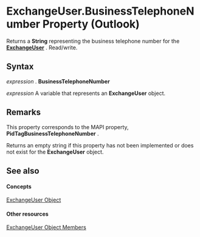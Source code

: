 
# ExchangeUser.BusinessTelephoneNumber Property (Outlook)

Returns a  **String** representing the business telephone number for the **[ExchangeUser](6ec117d1-7fdb-aa36-b567-1242f8238df0.md)** . Read/write.


## Syntax

 _expression_ . **BusinessTelephoneNumber**

 _expression_ A variable that represents an **ExchangeUser** object.


## Remarks

This property corresponds to the MAPI property,  **PidTagBusinessTelephoneNumber** .

 Returns an empty string if this property has not been implemented or does not exist for the **ExchangeUser** object.


## See also


#### Concepts


[ExchangeUser Object](6ec117d1-7fdb-aa36-b567-1242f8238df0.md)
#### Other resources


[ExchangeUser Object Members](b9489e9d-0b8e-1c8d-d5df-8def4b1ee5e8.md)
